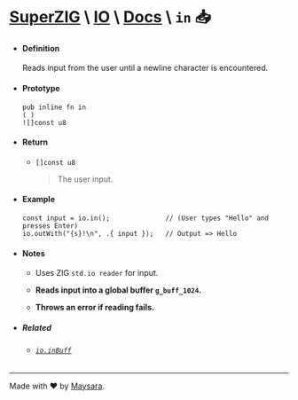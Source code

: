 # **[SuperZIG](https://github.com/Super-ZIG)** \ **[IO](../../README.md)** \ **[Docs](../readme.md)** \ **`in`** 📥

- #### **Definition**

    Reads input from the user until a newline character is encountered.

- #### **Prototype**

    ```zig
    pub inline fn in
    ( )
    ![]const u8
    ```

- #### **Return**

  - `[]const u8`
      
      > The user input.

- #### **Example**

    ```zig
    const input = io.in();              // (User types "Hello" and presses Enter)
    io.outWith("{s}!\n", .{ input });   // Output => Hello
    ```

- #### **Notes**

    - Uses ZIG `std.io reader` for input.

    - **Reads input into a global buffer `g_buff_1024`.**
  
    - **Throws an error if reading fails.**

- ##### Related

  - ###### [`io.inBuff`](./inBuff.md)
  
---

Made with ❤️ by [Maysara](http://github.com/maysara-elshewehy).